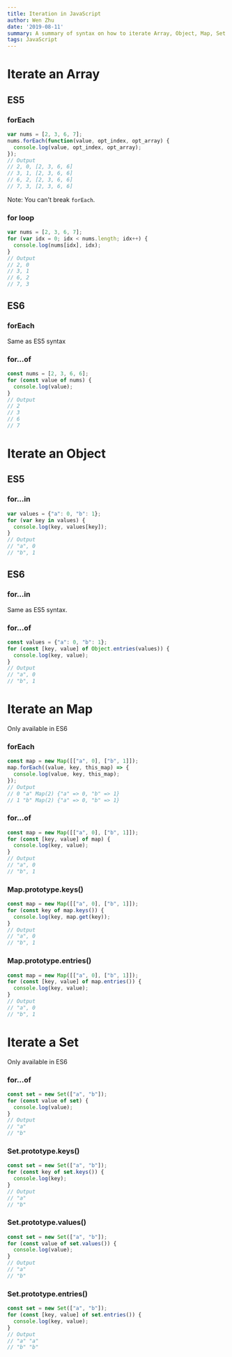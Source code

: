 ```yaml
---
title: Iteration in JavaScript
author: Wen Zhu
date: '2019-08-11'
summary: A summary of syntax on how to iterate Array, Object, Map, Set in JavaScript
tags: JavaScript
---
```


# Iterate an Array

## ES5

### forEach

```javascript
var nums = [2, 3, 6, 7];
nums.forEach(function(value, opt_index, opt_array) {
  console.log(value, opt_index, opt_array);
});
// Output
// 2, 0, [2, 3, 6, 6]
// 3, 1, [2, 3, 6, 6]
// 6, 2, [2, 3, 6, 6]
// 7, 3, [2, 3, 6, 6]
```

Note: You can't break `forEach`.

### for loop

```javascript
var nums = [2, 3, 6, 7];
for (var idx = 0; idx < nums.length; idx++) {
  console.log(nums[idx], idx);
}
// Output
// 2, 0
// 3, 1
// 6, 2
// 7, 3

```

## ES6

### forEach

Same as ES5 syntax

### for...of

```javascript
const nums = [2, 3, 6, 6];
for (const value of nums) {
  console.log(value);
}
// Output
// 2
// 3
// 6
// 7
```

# Iterate an Object

## ES5

### for...in

```javascript
var values = {"a": 0, "b": 1};
for (var key in values) {
  console.log(key, values[key]);
}
// Output
// "a", 0
// "b", 1
```

## ES6

### for...in

Same as ES5 syntax.

### for...of

```javascript
const values = {"a": 0, "b": 1};
for (const [key, value] of Object.entries(values)) {
  console.log(key, value);
}
// Output
// "a", 0
// "b", 1
```

# Iterate an Map

Only available in ES6

### forEach

```javascript
const map = new Map([["a", 0], ["b", 1]]);
map.forEach((value, key, this_map) => {
  console.log(value, key, this_map);
});
// Output
// 0 "a" Map(2) {"a" => 0, "b" => 1}
// 1 "b" Map(2) {"a" => 0, "b" => 1}
```

### for...of

```javascript
const map = new Map([["a", 0], ["b", 1]]);
for (const [key, value] of map) {
  console.log(key, value);
}
// Output
// "a", 0
// "b", 1
```

### Map.prototype.keys()

```javascript
const map = new Map([["a", 0], ["b", 1]]);
for (const key of map.keys()) {
  console.log(key, map.get(key));
}
// Output
// "a", 0
// "b", 1
```
### Map.prototype.entries()

```javascript
const map = new Map([["a", 0], ["b", 1]]);
for (const [key, value] of map.entries()) {
  console.log(key, value);
}
// Output
// "a", 0
// "b", 1
```

# Iterate a Set

Only available in ES6

### for...of
```javascript
const set = new Set(["a", "b"]);
for (const value of set) {
  console.log(value);
}
// Output
// "a"
// "b"
```
### Set.prototype.keys()
```javascript
const set = new Set(["a", "b"]);
for (const key of set.keys()) {
  console.log(key);
}
// Output
// "a"
// "b"
```
### Set.prototype.values()

```javascript
const set = new Set(["a", "b"]);
for (const value of set.values()) {
  console.log(value);
}
// Output
// "a"
// "b"
```
### Set.prototype.entries()
```javascript
const set = new Set(["a", "b"]);
for (const [key, value] of set.entries()) {
  console.log(key, value);
}
// Output
// "a" "a"
// "b" "b"
```